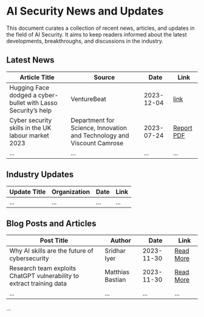 # AI Security News and Updates

This document curates a collection of recent news, articles, and updates in the field of AI Security. It aims to keep readers informed about the latest developments, breakthroughs, and discussions in the industry.

## Latest News

| Article Title | Source | Date | Link |
| ------------- | ------ | ---- | ---- |
| Hugging Face dodged a cyber-bullet with Lasso Security’s help | VentureBeat | 2023-12-04 | [link](https://venturebeat.com/security/hugging-face-dodged-a-cyber-bullet-with-lasso-securitys-help/) |
| Cyber security skills in the UK labour market 2023 | Department for Science, Innovation and Technology and Viscount Camrose | 2023-07-24 | [Report PDF](https://assets.publishing.service.gov.uk/media/64be95f0d4051a00145a91ec/Cyber_security_skills_in_the_UK_labour_market_2023.pdf) |
| ...           | ...    | ...  | ...  |

## Industry Updates

| Update Title | Organization | Date | Link |
| ------------ | ------------ | ---- | ---- |
| ...          | ...          | ...  | ...  |

## Blog Posts and Articles

| Post Title | Author | Date | Link |
| ---------- | ------ | ---- | ---- |
| Why AI skills are the future of cybersecurity | Sridhar Iyer | 2023-11-30 | [Read More](https://www.siliconrepublic.com/business/ai-skills-future-cybersecurity-versa-networks) |
| Research team exploits ChatGPT vulnerability to extract training data | Matthias Bastian | 2023-11-30 | [Read More](https://the-decoder.com/research-team-exploits-chatgpt-vulnerability-to-extract-training-data/) |
| ...        | ...    | ...  | ...  |

...

